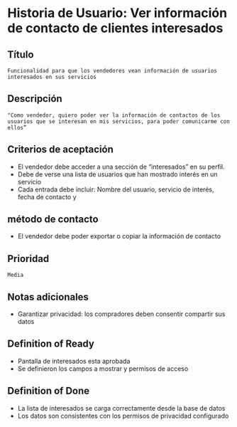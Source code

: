# Historia de Usuario: Ver información de contacto de clientes interesados

## Título
    Funcionalidad para que los vendedores vean información de usuarios interesados en sus servicios

## Descripción
    "Como vendedor, quiero poder ver la información de contactos de los usuarios que se interesan en mis servicios, para poder comunicarme con ellos”

## Criterios de aceptación
- El vendedor debe acceder a una sección de “interesados” en su perfil.
- Debe de verse una lista de usuarios que han mostrado interés en un servicio
- Cada entrada debe incluir: Nombre del usuario, servicio de interés, fecha de contacto y 

## método de contacto
- El vendedor debe poder exportar o copiar la información de contacto

## Prioridad
    Media

## Notas adicionales
- Garantizar privacidad: los compradores deben consentir compartir sus datos

## Definition of Ready
- Pantalla de interesados esta aprobada
- Se definieron los campos a mostrar y permisos de acceso

## Definition of Done
- La lista de interesados se carga correctamente desde la base de datos
- Los datos son consistentes con los permisos de privacidad configurado